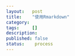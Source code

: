 ```yaml
---
layout:   post
title:    "使用Rmarkdown"
category:  
tags:     []
description: 
published: false
status:    process
---
```



